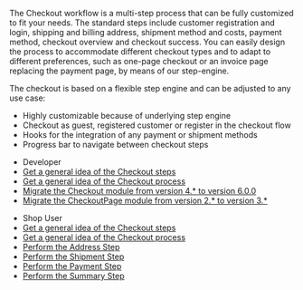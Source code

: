 The Checkout workflow is a multi-step process that can be fully customized to fit your needs. The standard steps include customer registration and login, shipping and billing address, shipment method and costs, payment method, checkout overview and checkout success. You can easily design the process to accommodate different checkout types and to adapt to different preferences, such as one-page checkout or an invoice page replacing the payment page, by means of our step-engine.

The checkout is based on a flexible step engine and can be adjusted to any use case:

* Highly customizable because of underlying step engine
* Checkout as guest, registered customer or register in the checkout flow
* Hooks for the integration of any payment or shipment methods
* Progress bar to navigate between checkout steps

<div class="mr-container">
    <div class="mr-list-container">
        <!-- col1 -->
        <div class="mr-col">
            <ul class="mr-list mr-list-green">
                <li class="mr-title">Developer</li>
                <li><a href="https://documentation.spryker.com/v5/docs/en/checkout-steps" class="mr-link">Get a general idea of the Checkout steps</a></li>
                <li><a href="https://documentation.spryker.com/docs/en/checkout-process-201903" class="mr-link">Get a general idea of the Checkout process</a></li>  
                <li><a href="https://documentation.spryker.com/docs/en/mg-checkout#upgrading-from-version-4---to-version-6-0-0" class="mr-link">Migrate the Checkout module from version 4.* to version 6.0.0</a></li> 
                <li><a href="https://documentation.spryker.com/docs/en/migration-guide-checkoutpage#upgrading-from-version-2---to-version-3--" class="mr-link">Migrate the CheckoutPage module from version 2.* to version 3.*</a></li>
            </ul>
        </div>
        <!-- col3 -->
        <div class="mr-col">
            <ul class="mr-list mr-list-red">
                <li class="mr-title">Shop User</li>
                <li><a href="https://documentation.spryker.com/v5/docs/en/checkout-steps" class="mr-link">Get a general idea of the Checkout steps</a></li>
                <li><a href="https://documentation.spryker.com/docs/en/checkout-process-201903" class="mr-link">Get a general idea of the Checkout process</a></li>
                <li><a href="https://documentation.spryker.com/docs/en/address-step-shop-guide-201911" class="mr-link">Perform the Address Step</a></li>
                <li><a href="https://documentation.spryker.com/docs/en/shipment-step-shop-guide-201911" class="mr-link">Perform the Shipment Step</a></li>
                <li><a href="payment-step-shop-guide-201911" class="mr-link">Perform the Payment Step</a></li>
                 <li><a href="https://documentation.spryker.com/docs/en/summary-step-shop-guide-201911" class="mr-link">Perform the Summary Step</a></li>
            </ul>
        </div>
    </div>
</div>
